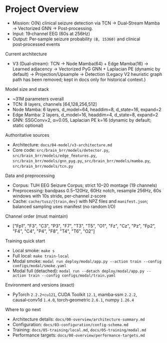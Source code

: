 # Project Overview

- Mission: O(N) clinical seizure detection via TCN → Dual‑Stream Mamba → Vectorized GNN → Post‑processing.
- Input: 19‑channel EEG (60s at 256Hz)
- Output: Per‑sample seizure probability `(B, 15360)` and clinical post‑processed events

Current architecture

- V3 (Dual‑stream): TCN → Node Mamba(64) + Edge Mamba(16) → Learned adjacency → Vectorized PyG GNN + Laplacian PE (dynamic by default) → Projection/Upsample → Detection
  (Legacy V2 heuristic graph path has been removed; kept in docs only for historical context.)

Model size and stack

- ~31M parameters overall
- TCN: 8 layers, channels [64,128,256,512]
- Node Mamba: 6 layers, d_model=64, headdim=8, d_state=16, expand=2
- Edge Mamba: 2 layers, d_model=16, headdim=4, d_state=8, expand=2
- GNN: SSGConv×2, α=0.05, Laplacian PE k=16 (dynamic by default; static optional)

Authoritative sources

- Architecture: `docs/04-model/v3-architecture.md`
- Core code: `src/brain_brr/models/detector.py`, `src/brain_brr/models/edge_features.py`, `src/brain_brr/models/gnn_pyg.py`, `src/brain_brr/models/mamba.py`, `src/brain_brr/models/tcn.py`

Data and preprocessing

- Corpus: TUH EEG Seizure Corpus; strict 10–20 montage (19 channels)
- Preprocessing: bandpass 0.5–120Hz, 60Hz notch, resample 256Hz, 60s windows with 10s stride, per‑channel z‑score
- Cache: `cache/tusz/{train,dev}` with NPZ files and `manifest.json`; balanced sampling uses manifest (no random I/O)

Channel order (must maintain)

- ["Fp1", "F3", "C3", "P3", "F7", "T3", "T5", "O1", "Fz", "Cz", "Pz", "Fp2", "F4", "C4", "P4", "F8", "T4", "T6", "O2"]

Training quick start

- Local smoke: `make s`
- Full local: `make train-local`
- Modal smoke: `modal run deploy/modal/app.py --action train --config configs/modal/smoke.yaml`
- Modal full (detached): `modal run --detach deploy/modal/app.py --action train --config configs/modal/train.yaml`

Environment and versions (exact)

- PyTorch `2.2.2+cu121`, CUDA Toolkit `12.1`, mamba‑ssm `2.2.2`, causal‑conv1d `1.4.0`, torch‑geometric `2.6.1`, numpy `1.26.4`

Where to go next

- Architecture details: `docs/00-overview/architecture-summary.md`
- Configuration: `docs/03-configuration/config-schema.md`
- Training: `docs/05-training/local.md`, `docs/05-training/modal.md`
- Performance targets: `docs/00-overview/performance-targets.md`
